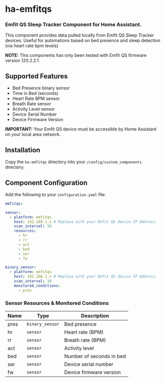 # ha-emfitqs

### Emfit QS Sleep Tracker Component for Home Assistant.

This component provides data pulled locally from Emfit QS Sleep Tracker devices. Useful for automations based on bed presence and sleep detection (via heart rate bpm levels)

**NOTE:** This components has only been tested with Emfit QS firmware version 120.2.2.1.

## Supported Features
* Bed Presence binary sensor
* Time in Bed (seconds)
* Heart Rate BPM sensor
* Breath Rate sensor
* Activity Level sensor
* Device Serial Number
* Device Firmware Version

**IMPORTANT:** Your Emfit QS device must be accessible by Home Assistant on your local area network.

## Installation

Copy the `ha-emfitqs` directory into your `/config/custom_components` directory.

## Component Configuration

Add the following to your `configuration.yaml` file:

```yaml
emfitqs:

sensor:
  - platform: emfitqs
    host: 192.168.1.x # Replace with your Emfit QS device IP Address.
    scan_interval: 10
    resources:
      - hr
      - rr
      - act
      - bed
      - ser
      - fw

binary_sensor:
  - platform: emfitqs
    host: 192.168.1.x # Replace with your Emfit QS device IP Address.
    scan_interval: 10
    monitored_conditions:
      - pres
```

### Sensor Resources & Monitored Conditions

| Name  | Type | Description |
| ----- | ---- | ----------- |
| pres | `binary_sensor` | Bed presence |
| hr | `sensor` | Heart rate (BPM) |
| rr | `sensor` | Breath rate (BPM) |
| act | `sensor` | Activity level |
| bed | `sensor` | Number of seconds in bed |
| ser | `sensor` | Device serial number |
| fw | `sensor` | Device firmware version |


